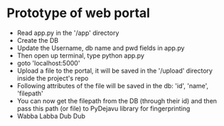 # Prototype of web portal


* Read app.py in the '/app' directory
* Create the DB
* Update the Username, db name and pwd fields in app.py
* Then open up terminal, type python app.py
* goto 'localhost:5000'
* Upload a file to the portal, it will be saved in the '/upload' directory inside the project's repo
* Following attributes of the file will be saved in the db: 'id', 'name', 'filepath'
* You can now get the filepath from the DB (through their id) and then pass this path (or file) to PyDejavu library for fingerprinting
* Wabba Labba Dub Dub
